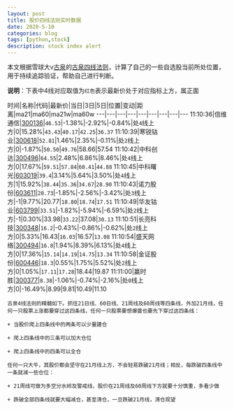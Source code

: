 ```yaml
---
layout: post
title: 股价四线法则实时数据
date: 2020-5-10
categories: blog
tags: [python,stock]
description: stock index alert
---
```



本文根据雪球大v[古泉](https://xueqiu.com/u/7148646888)的[古泉四线法则](https://xueqiu.com/7148646888/130498192)，计算了自己的一些自选股当前所处位置，用于持续追踪验证，帮助自己进行判断。

**说明**：下表中4线对应取值为`红色`表示最新价处于对应指标上方，属正面

时间|名称|代码|最新价|当日|3日|5日|位置|变动|距离|ma21|ma60|ma21w|ma60w
---|---|---|---|---|---|---|---|---
11:10:36|信维通信|[300136](https://xueqiu.com/S/SZ300136)|`46.53`|-1.38%|-2.92%|-0.84%|处`4`线上方|0|15.28%|`43.43`|`40.17`|`42.25`|`36.37`
11:10:39|寒锐钴业|[300618](https://xueqiu.com/S/SZ300618)|`52.81`|1.46%|2.35%|-0.11%|处`2`线上方|0|-1.87%|`50.50`|`49.76`|58.66|57.54
11:10:42|中科创达|[300496](https://xueqiu.com/S/SZ300496)|`64.55`|2.48%|6.86%|8.46%|处`4`线上方|0|17.67%|`59.51`|`57.84`|`60.41`|`44.88`
11:10:45|中科曙光|[603019](https://xueqiu.com/S/SH603019)|`39.4`|3.14%|5.64%|3.50%|处`4`线上方|1|15.92%|`38.44`|`35.36`|`34.67`|`28.90`
11:10:43|诺力股份|[603611](https://xueqiu.com/S/SH603611)|`20.73`|-1.85%|-2.56%|-3.42%|处`3`线上方|-1|9.77%|20.77|`18.80`|`18.74`|`17.51`
11:10:49|华友钴业|[603799](https://xueqiu.com/S/SH603799)|`33.51`|-1.82%|-5.94%|-6.59%|处`2`线上方|-1|0.30%|33.98|`33.22`|37.08|`30.13`
11:10:51|长亮科技|[300348](https://xueqiu.com/S/SZ300348)|`16.2`|-0.43%|-0.86%|-0.62%|处`2`线上方|0|5.33%|16.43|`16.03`|16.57|`13.08`
11:10:54|盛天网络|[300494](https://xueqiu.com/S/SZ300494)|`16.8`|1.94%|8.39%|6.13%|处`4`线上方|0|17.36%|`15.14`|`14.19`|`14.75`|`13.34`
11:10:58|金证股份|[600446](https://xueqiu.com/S/SH600446)|`18.3`|0.55%|1.75%|5.52%|处`2`线上方|0|1.05%|`17.11`|`17.28`|18.44|19.87
11:11:00|赢时胜|[300377](https://xueqiu.com/S/SZ300377)|`8.38`|-1.06%|-0.74%|-2.16%|处`0`线上方|0|-16.49%|8.99|9.81|10.49|11.10

```
古泉4线法则的精髓如下。抓住21日线、60日线、21周线及60周线等四条线，外加21月线，任何一只股票上涨都要穿过这四条线，任何一只股票要想爆雷也要先下穿过这四条线：

+ 当股价爬上四条线中的两条可以少量建仓

+ 爬上四条线中的三条可以加大仓位

+ 爬上四条线中的四条可以全仓

任何一只大牛，其股价都会坚守在21月线上方，不会轻易跌破21月线；相反，每跌破四条线中一条就减一些仓位：

+ 21周线可做为多空分水岭及警戒线，股价在21周线及60周线下方就要十分慎重，多看少做

+ 跌破全部四条线就要大幅减仓，甚至清仓，一旦跌破21月线，清仓观望
```